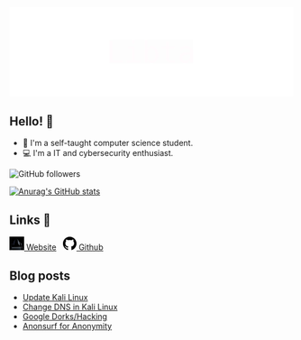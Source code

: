 ![Libta](https://raw.githubusercontent.com/libta-io/libta-io/main/images/banner.png)

## Hello! 👋

- 💼 I'm a self-taught computer science student.
- 💻 I'm a IT and cybersecurity enthusiast.

![GitHub followers](https://img.shields.io/github/followers/libta-io?style=social)

[![Anurag's GitHub stats](https://github-readme-stats.vercel.app/api?username=libta-io)](https://github.com/anuraghazra/github-readme-stats)

## Links 🔗

[![](https://raw.githubusercontent.com/libta-io/libta-io.github.io/main/assets/images/website.png) Website](https://libta-io.github.io) &nbsp;
[![](https://raw.githubusercontent.com/libta-io/libta-io.github.io/main/assets/images/github.png) Github](https://github.com/libta-io)

## Blog posts
<!-- BLOG-POST-LIST:START -->
- [Update Kali Linux](https://libta-io.github.io/kali%20linux/update-kali-linux/)
- [Change DNS in Kali Linux](https://libta-io.github.io/kali%20linux/hacking/change-dns-kali-linux/)
- [Google Dorks/Hacking](https://libta-io.github.io/hacking/google-dorks/)
- [Anonsurf for Anonymity](https://libta-io.github.io/hacking/kali%20linux/anonsurf-for-anonymity/)
<!-- BLOG-POST-LIST:END -->
